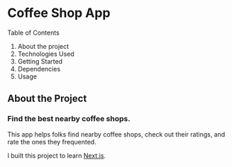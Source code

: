# Coffee Shop App

Table of Contents

1. About the project
2. Technologies Used
3. Getting Started
4. Dependencies
5. Usage

## About the Project

### Find the best nearby coffee shops.

This app helps folks find nearby coffee shops, check out their ratings, and rate the ones they frequented.

I built this project to learn [Next.js](https://nextjs.org/).


